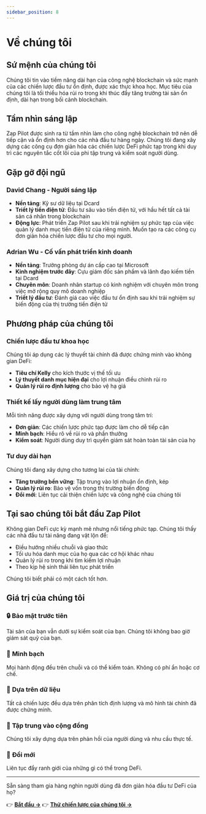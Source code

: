 ```yaml
---
sidebar_position: 8
---
```


# Về chúng tôi

## Sứ mệnh của chúng tôi

Chúng tôi tin vào tiềm năng dài hạn của công nghệ blockchain và sức mạnh của các chiến lược đầu tư
ổn định, được xác thực khoa học. Mục tiêu của chúng tôi là tối thiểu hóa rủi ro trong khi thúc đẩy
tăng trưởng tài sản ổn định, dài hạn trong bối cảnh blockchain.

## Tầm nhìn sáng lập

Zap Pilot được sinh ra từ tầm nhìn làm cho công nghệ blockchain trở nên dễ tiếp cận và ổn định hơn
cho các nhà đầu tư hàng ngày. Chúng tôi đang xây dựng các công cụ đơn giản hóa các chiến lược DeFi
phức tạp trong khi duy trì các nguyên tắc cốt lõi của phi tập trung và kiểm soát người dùng.

## Gặp gỡ đội ngũ

### David Chang - Người sáng lập

- **Nền tảng**: Kỹ sư dữ liệu tại Dcard
- **Triết lý tiền điện tử**: Đầu tư sâu vào tiền điện tử, với hầu hết tất cả tài sản cá nhân trong
  blockchain
- **Động lực**: Phát triển Zap Pilot sau khi trải nghiệm sự phức tạp của việc quản lý danh mục tiền
  điện tử của riêng mình. Muốn tạo ra các công cụ đơn giản hóa chiến lược đầu tư cho mọi người.

### Adrian Wu - Cố vấn phát triển kinh doanh

- **Nền tảng**: Trưởng phòng dự án cấp cao tại Microsoft
- **Kinh nghiệm trước đây**: Cựu giám đốc sản phẩm và lãnh đạo kiếm tiền tại Dcard
- **Chuyên môn**: Doanh nhân startup có kinh nghiệm với chuyên môn trong việc mở rộng quy mô doanh
  nghiệp
- **Triết lý đầu tư**: Đánh giá cao việc đầu tư ổn định sau khi trải nghiệm sự biến động của thị
  trường tiền điện tử

## Phương pháp của chúng tôi

### Chiến lược đầu tư khoa học

Chúng tôi áp dụng các lý thuyết tài chính đã được chứng minh vào không gian DeFi:

- **Tiêu chí Kelly** cho kích thước vị thế tối ưu
- **Lý thuyết danh mục hiện đại** cho lợi nhuận điều chỉnh rủi ro
- **Quản lý rủi ro định lượng** cho bảo vệ hạ giá

### Thiết kế lấy người dùng làm trung tâm

Mỗi tính năng được xây dựng với người dùng trong tâm trí:

- **Đơn giản**: Các chiến lược phức tạp được làm cho dễ tiếp cận
- **Minh bạch**: Hiểu rõ về rủi ro và phần thưởng
- **Kiểm soát**: Người dùng duy trì quyền giám sát hoàn toàn tài sản của họ

### Tư duy dài hạn

Chúng tôi đang xây dựng cho tương lai của tài chính:

- **Tăng trưởng bền vững**: Tập trung vào lợi nhuận ổn định, kép
- **Quản lý rủi ro**: Bảo vệ vốn trong thị trường biến động
- **Đổi mới**: Liên tục cải thiện chiến lược và công nghệ của chúng tôi

## Tại sao chúng tôi bắt đầu Zap Pilot

Không gian DeFi cực kỳ mạnh mẽ nhưng nổi tiếng phức tạp. Chúng tôi thấy các nhà đầu tư tài năng đang
vật lộn để:

- Điều hướng nhiều chuỗi và giao thức
- Tối ưu hóa danh mục của họ qua các cơ hội khác nhau
- Quản lý rủi ro trong khi tìm kiếm lợi nhuận
- Theo kịp hệ sinh thái liên tục phát triển

Chúng tôi biết phải có một cách tốt hơn.

## Giá trị của chúng tôi

### 🔒 **Bảo mật trước tiên**

Tài sản của bạn vẫn dưới sự kiểm soát của bạn. Chúng tôi không bao giờ giám sát quỹ của bạn.

### 🎯 **Minh bạch**

Mọi hành động đều trên chuỗi và có thể kiểm toán. Không có phí ẩn hoặc cơ chế.

### 🧠 **Dựa trên dữ liệu**

Tất cả chiến lược đều dựa trên phân tích định lượng và mô hình tài chính đã được chứng minh.

### 🤝 **Tập trung vào cộng đồng**

Chúng tôi xây dựng dựa trên phản hồi của người dùng và nhu cầu thực tế.

### 🚀 **Đổi mới**

Liên tục đẩy ranh giới của những gì có thể trong DeFi.

---

Sẵn sàng tham gia hàng nghìn người dùng đã đơn giản hóa đầu tư DeFi của họ?

👉 **[Bắt đầu →](./getting-started)** 👉 **[Thử chiến lược của chúng tôi →](./strategies)**
